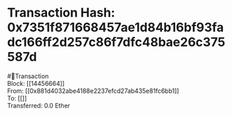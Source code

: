 
Transaction Hash: 0x7351f871668457ae1d84b16bf93fadc166ff2d257c86f7dfc48bae26c375587d
====================================================================================
  
#💸Transaction  
Block: [[14456664]]  
From: [[0x881d4032abe4188e2237efcd27ab435e81fc6bb1]]  
To: [[]]  
Transferred: 0.0 Ether